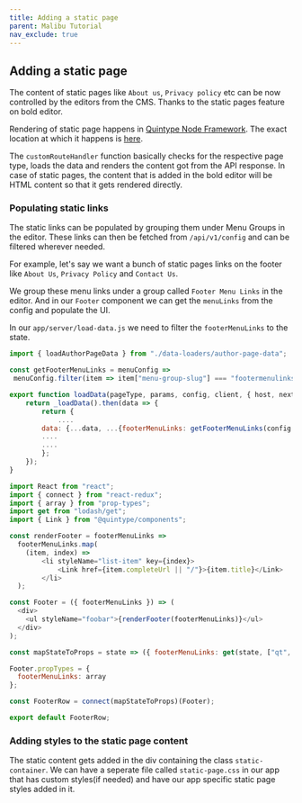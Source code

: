 ```yaml
---
title: Adding a static page
parent: Malibu Tutorial
nav_exclude: true
---
```


## Adding a static page

The content of static pages like `About us`, `Privacy policy` etc can be now controlled by the editors from the CMS. Thanks to the static pages feature on bold editor.

Rendering of static page happens in [Quintype Node Framework](https://github.com/quintype/quintype-node-framework). The exact location at which it happens is [here](https://github.com/quintype/quintype-node-framework/blob/master/server/handlers/custom-route-handler.js#L45).

The `customRouteHandler` function basically checks for the respective page type, loads the data and renders the content got from the API response. In case of static pages, the content that is added in the bold editor will be HTML content so that it gets rendered directly.

### Populating static links

The static links can be populated by grouping them under Menu Groups in the editor. These links can then be fetched from `/api/v1/config` and can be filtered wherever needed.

For example, let's say we want a bunch of static pages links on the footer like `About Us`, `Privacy Policy` and `Contact Us`.

We group these menu links under a group called `Footer Menu Links` in the editor. And in our `Footer` component we can get the `menuLinks` from the config and populate the UI.

In our `app/server/load-data.js` we need to filter the `footerMenuLinks` to the state.

```javascript
import { loadAuthorPageData } from "./data-loaders/author-page-data";

const getFooterMenuLinks = menuConfig =>
 menuConfig.filter(item => item["menu-group-slug"] === "footermenulinks")

export function loadData(pageType, params, config, client, { host, next }) {
    return _loadData().then(data => {
        return {
            ....
        data: {...data, ...{footerMenuLinks: getFooterMenuLinks(config.layout.menu)}}
        ....
        ....
        };
    });
}
```


```javascript
import React from "react";
import { connect } from "react-redux";
import { array } from "prop-types";
import get from "lodash/get";
import { Link } from "@quintype/components";

const renderFooter = footerMenuLinks =>
  footerMenuLinks.map(
    (item, index) =>
        <li styleName="list-item" key={index}>
            <Link href={item.completeUrl || "/"}>{item.title}</Link>
        </li>
  );

const Footer = ({ footerMenuLinks }) => (
  <div>
    <ul styleName="foobar">{renderFooter(footerMenuLinks)}</ul>
  </div>
);

const mapStateToProps = state => ({ footerMenuLinks: get(state, ["qt", "data", "footerMenuLinks"], []) })

Footer.propTypes = {
  footerMenuLinks: array
};

const FooterRow = connect(mapStateToProps)(Footer);

export default FooterRow;
```


### Adding styles to the static page content

The static content gets added in the div containing the class `static-container`. We can have a seperate file called `static-page.css` in our app that has custom styles(if needed) and have our app specific static page styles added in it.
